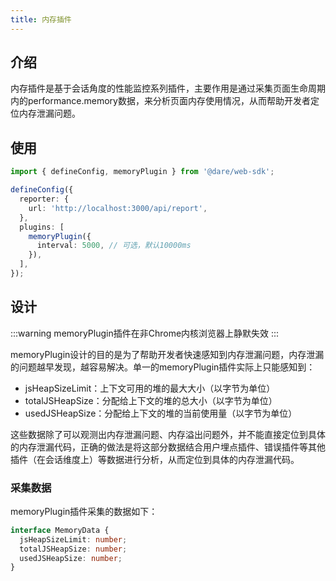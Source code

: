 ```yaml
---
title: 内存插件
---
```


## 介绍

内存插件是基于会话角度的性能监控系列插件，主要作用是通过采集页面生命周期内的performance.memory数据，来分析页面内存使用情况，从而帮助开发者定位内存泄漏问题。

## 使用

```ts
import { defineConfig, memoryPlugin } from '@dare/web-sdk';

defineConfig({
  reporter: {
    url: 'http://localhost:3000/api/report',
  },
  plugins: [
    memoryPlugin({
      interval: 5000, // 可选，默认10000ms
    }),
  ],
});
```

## 设计

:::warning
memoryPlugin插件在非Chrome内核浏览器上静默失效
:::

memoryPlugin设计的目的是为了帮助开发者快速感知到内存泄漏问题，内存泄漏的问题越早发现，越容易解决。单一的memoryPlugin插件实际上只能感知到：

- jsHeapSizeLimit：上下文可用的堆的最大大小（以字节为单位）
- totalJSHeapSize：分配给上下文的堆的总大小（以字节为单位）
- usedJSHeapSize：分配给上下文的堆的当前使用量（以字节为单位）

这些数据除了可以观测出内存泄漏问题、内存溢出问题外，并不能直接定位到具体的内存泄漏代码，正确的做法是将这部分数据结合用户埋点插件、错误插件等其他插件（在会话维度上）等数据进行分析，从而定位到具体的内存泄漏代码。

### 采集数据

memoryPlugin插件采集的数据如下：

```ts
interface MemoryData {
  jsHeapSizeLimit: number;
  totalJSHeapSize: number;
  usedJSHeapSize: number;
}
```
